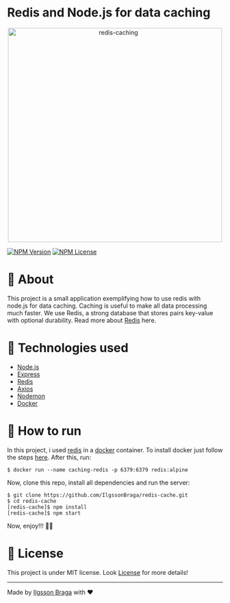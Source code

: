 # Redis and Node.js for data caching

<p align="center">
  <img src="https://www.kindpng.com/picc/m/338-3389065_redis-logo-svg-hd-png-download.png" alt="redis-caching" width="500"/>
</p>

[![NPM Version](https://img.shields.io/npm/v/npm.svg?style=flat)](https://www.npmjs.com/)
[![NPM License](https://img.shields.io/npm/l/all-contributors.svg?style=flat)](LICENSE.md)


# :page_with_curl: About

This project is a small application exemplifying how to use redis with node.js for data caching. Caching is useful to make 
all data processing much faster. We use Redis, a strong database that stores pairs key-value with optional durability.
Read more about [Redis](https://redis.io/) here. 

# :wrench: Technologies used

<ul>
  <a href="https://nodejs.org/en//"><li>Node.js</li></a>
  <a href="https://expressjs.com"><li>Express</li></a>
  <a href="https://redis.io/"><li>Redis</li></a>
  <a href="https://www.npmjs.com/package/axios"><li>Axios</li></a>
  <a href="https://www.npmjs.com/package/nodemon"><li>Nodemon</li></a>
  <a href="https://www.docker.com/"><li>Docker</li></a>
</ul>

# :hammer: How to run

In this project, i used [redis](https://redis.io/) in a [docker](https://www.docker.com/) container.
To install docker just follow the steps [here](https://docs.docker.com/get-docker/).
After this, run:

```
$ docker run --name caching-redis -p 6379:6379 redis:alpine
```

Now, clone this repo, install all dependencies and run the server:

```
$ git clone https://github.com/IlgssonBraga/redis-cache.git
$ cd redis-cache
[redis-cache]$ npm install
[redis-cache]$ npm start
```
Now, enjoy!!! :rocket::rocket:

# :memo: License 

This project is under MIT license. Look [License](LICENSE.md) for more details!

---

Made by [Ilgsson Braga](https://github.com/IlgssonBraga) with :heart:
